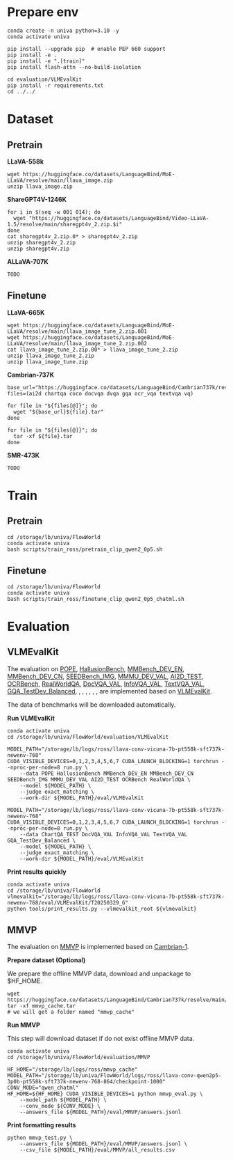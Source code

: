
# Prepare env
```
conda create -n univa python=3.10 -y
conda activate univa

pip install --upgrade pip  # enable PEP 660 support
pip install -e .
pip install -e ".[train]"
pip install flash-attn --no-build-isolation

cd evaluation/VLMEvalKit
pip install -r requirements.txt
cd ../../

```

# Dataset

## Pretrain

**LLaVA-558k**

```
wget https://huggingface.co/datasets/LanguageBind/MoE-LLaVA/resolve/main/llava_image.zip
unzip llava_image.zip
```

**ShareGPT4V-1246K**

```
for i in $(seq -w 001 014); do
  wget "https://huggingface.co/datasets/LanguageBind/Video-LLaVA-1.5/resolve/main/sharegpt4v_2.zip.$i"
done
cat sharegpt4v_2.zip.0* > sharegpt4v_2.zip
unzip sharegpt4v_2.zip
unzip sharegpt4v.zip
```

**ALLaVA-707K**

```
TODO
```

## Finetune

**LLaVA-665K**

```
wget https://huggingface.co/datasets/LanguageBind/MoE-LLaVA/resolve/main/llava_image_tune_2.zip.001
wget https://huggingface.co/datasets/LanguageBind/MoE-LLaVA/resolve/main/llava_image_tune_2.zip.002
cat llava_image_tune_2.zip.00* > llava_image_tune_2.zip
unzip llava_image_tune_2.zip
unzip llava_image_tune.zip
```

**Cambrian-737K**

```
base_url="https://huggingface.co/datasets/LanguageBind/Cambrian737k/resolve/main/Cambrian737k/"
files=(ai2d chartqa coco docvqa dvqa gqa ocr_vqa textvqa vq)

for file in "${files[@]}"; do
  wget "${base_url}${file}.tar"
done

for file in "${files[@]}"; do
  tar -xf ${file}.tar
done
```

**SMR-473K**

```
TODO
```

# Train

## Pretrain
```
cd /storage/lb/univa/FlowWorld
conda activate univa
bash scripts/train_ross/pretrain_clip_qwen2_0p5.sh
```

## Finetune
```
cd /storage/lb/univa/FlowWorld
conda activate univa
bash scripts/train_ross/finetune_clip_qwen2_0p5_chatml.sh
```

# Evaluation

## VLMEvalKit

The evaluation on [POPE](https://github.com/AoiDragon/POPE), [HallusionBench](https://github.com/tianyi-lab/HallusionBench), [MMBench_DEV_EN](https://github.com/open-compass/mmbench/), [MMBench_DEV_CN](https://github.com/open-compass/mmbench/), [SEEDBench_IMG](https://github.com/AILab-CVC/SEED-Bench), [MMMU_DEV_VAL](https://mmmu-benchmark.github.io/), [AI2D_TEST](https://allenai.org/data/diagrams), [OCRBench](https://github.com/Yuliang-Liu/MultimodalOCR), [RealWorldQA](https://x.ai/news/grok-1.5v), [DocVQA_VAL](https://www.docvqa.org/), [InfoVQA_VAL](https://www.docvqa.org/datasets/infographicvqa), [TextVQA_VAL](https://textvqa.org/), [GQA_TestDev_Balanced](https://cs.stanford.edu/people/dorarad/gqa/about.html), [](), [](), [](), [](), [](), [](), []() are implemented based on [VLMEvalKit](https://github.com/open-compass/VLMEvalKit).

The data of benchmarks will be downloaded automatically.

**Run VLMEvalKit**

```
conda activate univa
cd /storage/lb/univa/FlowWorld/evaluation/VLMEvalKit

MODEL_PATH="/storage/lb/logs/ross/llava-conv-vicuna-7b-pt558k-sft737k-newenv-768"
CUDA_VISIBLE_DEVICES=0,1,2,3,4,5,6,7 CUDA_LAUNCH_BLOCKING=1 torchrun --nproc-per-node=8 run.py \
    --data POPE HallusionBench MMBench_DEV_EN MMBench_DEV_CN SEEDBench_IMG MMMU_DEV_VAL AI2D_TEST OCRBench RealWorldQA \
    --model ${MODEL_PATH} \
    --judge exact_matching \
    --work-dir ${MODEL_PATH}/eval/VLMEvalKit

MODEL_PATH="/storage/lb/logs/ross/llava-conv-vicuna-7b-pt558k-sft737k-newenv-768"
CUDA_VISIBLE_DEVICES=0,1,2,3,4,5,6,7 CUDA_LAUNCH_BLOCKING=1 torchrun --nproc-per-node=8 run.py \
    --data ChartQA_TEST DocVQA_VAL InfoVQA_VAL TextVQA_VAL GQA_TestDev_Balanced \
    --model ${MODEL_PATH} \
    --judge exact_matching \
    --work-dir ${MODEL_PATH}/eval/VLMEvalKit

```

**Print results quickly**

```
conda activate univa
cd /storage/lb/univa/FlowWorld
vlmevalkit="/storage/lb/logs/ross/llava-conv-vicuna-7b-pt558k-sft737k-newenv-768/eval/VLMEvalKit/T20250329_G"
python tools/print_results.py --vlmevalkit_root ${vlmevalkit} 
```

## MMVP

The evaluation on [MMVP](https://openaccess.thecvf.com/content/CVPR2024/papers/Tong_Eyes_Wide_Shut_Exploring_the_Visual_Shortcomings_of_Multimodal_LLMs_CVPR_2024_paper.pdf) is implemented based on [Cambrian-1](https://github.com/cambrian-mllm/cambrian/tree/main/eval/eval/mmvp).

**Prepare dataset (Optional)**

We prepare the offline MMVP data, download and unpackage to $HF_HOME.

```
wget https://huggingface.co/datasets/LanguageBind/Cambrian737k/resolve/main/mmvp_cache/mmvp_cache.tar
tar -xf mmvp_cache.tar  
# we will get a folder named "mmvp_cache"
```

**Run MMVP**

This step will download dataset if do not exist offline MMVP data.

```
conda activate univa
cd /storage/lb/univa/FlowWorld/evaluation/MMVP

HF_HOME="/storage/lb/logs/ross/mmvp_cache"
MODEL_PATH="/storage/lb/univa/FlowWorld/logs/ross/llava-conv-qwen2p5-3p0b-pt558k-sft737k-newenv-768-864/checkpoint-1000"
CONV_MODE="qwen_chatml"
HF_HOME=${HF_HOME} CUDA_VISIBLE_DEVICES=1 python mmvp_eval.py \
    --model_path ${MODEL_PATH} \
    --conv_mode ${CONV_MODE} \
    --answers_file ${MODEL_PATH}/eval/MMVP/answers.jsonl
```

**Print formatting results**

```
python mmvp_test.py \
    --answers_file ${MODEL_PATH}/eval/MMVP/answers.jsonl \
    --csv_file ${MODEL_PATH}/eval/MMVP/all_results.csv
```
